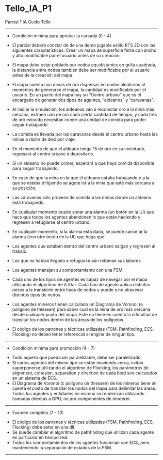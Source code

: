 # Tello_IA_P1
 Parcial 1 IA Guido Tello
_________________________________________________________________________________________________________________________________________________________________
* Condición mínima para aprobar la cursada (0 - 4)

- El parcial deberá constar de de una demo jugable estilo RTS 2D con las siguientes características:
Crear un mapa de superficie finita con ancho y alto modificable por el usuario antes de su creación.
- El mapa debe estar poblado por nodos equidistantes en grilla cuadrada, la distancia entre nodos también debe ser modificable por el usuario antes de la creación del mapa.
- El mapa cuenta con minas de oro dispersas en nodos aleatorios al momentos de generarse el mapa, la cantidad es modificable por el usuario.
En un punto del mapa hay un “Centro urbano” que es el encargado de generar dos tipos de agentes, “aldeanos” y “caravanas”.
- Al iniciar la simulación, los aldeanos van a recolectar oro a la mina más cercana, extraen uno de oro cada cierta cantidad de tiempo, y cada tres de oro extraído necesitan comer una unidad de comida para poder seguir trabajando.
- La comida es llevada por las caravanas desde el centro urbano hasta las minas a razón de diez por viaje.
- En el momento de que el aldeano tenga 15 de oro en su inventario, regresará al centro urbano a depositarlo.
- Si un aldeano no puede comer, esperará a que haya comida disponible para seguir trabajando.
- En caso de que la mina en la que el aldeano estaba trabajando o a la que se estaba dirigiendo se agote irá a la mina que esté más cercana a su posición.
- Las caravanas sólo proveen de comida a las minas donde un aldeano está trabajando.
- En cualquier momento puede sonar una alarma (un botón en la UI) que hace que todos los agentes abandonen lo que están haciendo y regresen a refugiarse al centro urbano.
- En cualquier momento, si la alarma está dada, se puede cancelar la alarma (con otro botón en la UI) que haga que:
- Los agentes que estaban dentro del centro urbano salgan y regresen al trabajo.
- Los que no habían llegado a refugiarse aún retoman sus labores

- Los agentes manejan su comportamiento con una FSM.
- Cada uno de los tipos de agentes es capaz de navegar por el mapa utilizando el algoritmo de A Star. Cada tipo de agente aplica distintos pesos a la transición entre tipos de nodos y puede o no atravesar distintos tipos de nodos.
- Los agentes mineros tienen calculado un Diagrama de Voronoi (o polígono de thiessen) para saber cual es la mina de oro más cercana desde cualquier punto del mapa. Este no tiene en cuenta la dificultad de transitar los nodos dentro de las áreas de los polígonos.
- El código de los patrones y técnicas utilizadas (FSM, Pathfinding, ECS, Flocking) no deben tener referencial al engine de ningún tipo.
_________________________________________________________________________________________________________________________________________________________________
* Condición mínima para promoción (4 - 7)

- Todo aquello que pueda ser paralelizable, debe ser paralelizado.
- Si varios agentes del mismo tipo se están moviendo cerca, evitan superponerse utilizando el algoritmo de Flocking, los parámetros de alignment, cohesion, separation y direction de cada boid son calculados en un sistema de ECS.
- El Diagrama de Voronoi (o polígono de thiessen) de los mineros tiene en cuenta el costo de transitar los nodos del mapa para delimitar las áreas.
Todos los agentes y entidades en escena se renderizan utilizando llamadas directas a GPU, no por componentes de renderer.
_________________________________________________________________________________________________________________________________________________________________
* Examen completo (7 - 10)

- El código de los patrones y técnicas utilizadas (FSM, Pathfinding, ECS, Flocking) debe estar en una dll.
- Se puede cambiar el algoritmo de pathfinding que utilizan cada agente en particular en tiempo real.
- Todos los comportamientos de los agentes funcionan con ECS, pero manteniendo la separación de estados de la FSM.
_________________________________________________________________________________________________________________________________________________________________